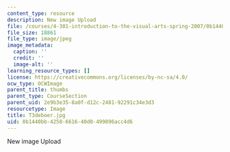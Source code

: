 ```yaml
---
content_type: resource
description: New image Upload
file: /courses/4-301-introduction-to-the-visual-arts-spring-2007/0b1440bb4258661640d0499896acc4d6_T3deboer.jpg
file_size: 18861
file_type: image/jpeg
image_metadata:
  caption: ''
  credit: ''
  image-alt: ''
learning_resource_types: []
license: https://creativecommons.org/licenses/by-nc-sa/4.0/
ocw_type: OCWImage
parent_title: thumbs
parent_type: CourseSection
parent_uid: 2e9b3e35-8a0f-d12c-2481-92291c34e3d3
resourcetype: Image
title: T3deboer.jpg
uid: 0b1440bb-4258-6616-40d0-499896acc4d6
---
```

New image Upload